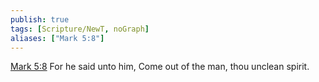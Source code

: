 ```yaml
---
publish: true
tags: [Scripture/NewT, noGraph]
aliases: ["Mark 5:8"]
---
```

[Mark 5:8](https://churchofjesuschrist.org/study/scriptures/nt/mark/5?lang=eng&id=p8#p8) For he said unto him, Come out of the man, thou unclean spirit.
